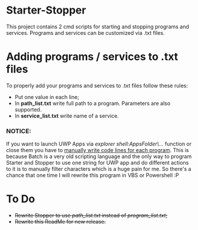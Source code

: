# Starter-Stopper
 
 This project contains 2 cmd scripts for starting and stopping programs and services. Programs and services can be customized via .txt files.

# Adding programs / services to .txt files

 To properly add your programs and services to .txt files follow these rules:
 - Put one value in each line;
 - In **path\_list.txt** write full path to a program. Parameters are also supported.
 - In **service\_list.txt** write name of a service.

### NOTICE:
 
 If you want to launch UWP Apps via *explorer shell:AppsFolder\\...* function or close them you have to <u>manually write code lines for each program</u>. This is because Batch is a very old scripting language and the only way to program Starter and Stopper to use one string for UWP app and do different actions to it is to manually filter characters which is a huge pain for me. So there's a chance that one time I will rewrite this program in VBS or Powershell :P

# To Do

 - ~~Rewrite Stopper to use *path\_list.txt* instead of *program\_list.txt*;~~
 - ~~Rewrite this ReadMe for new release.~~